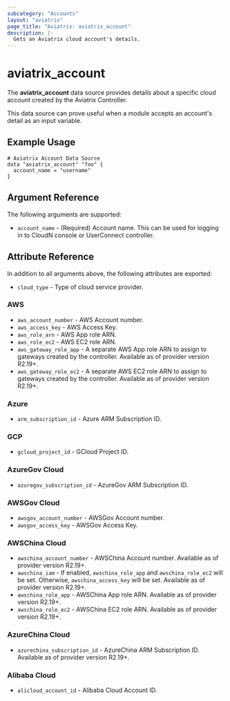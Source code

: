 ```yaml
---
subcategory: "Accounts"
layout: "aviatrix"
page_title: "Aviatrix: aviatrix_account"
description: |-
  Gets an Aviatrix cloud account's details.
---
```


# aviatrix_account

The **aviatrix_account** data source provides details about a specific cloud account created by the Aviatrix Controller.

This data source can prove useful when a module accepts an account's detail as an input variable.

## Example Usage

```hcl
# Aviatrix Account Data Source
data "aviatrix_account" "foo" {
  account_name = "username"
}
```

## Argument Reference

The following arguments are supported:

* `account_name` - (Required) Account name. This can be used for logging in to CloudN console or UserConnect controller.

## Attribute Reference

In addition to all arguments above, the following attributes are exported:

* `cloud_type` - Type of cloud service provider.

### AWS
* `aws_account_number` - AWS Account number.
* `aws_access_key` - AWS Access Key.
* `aws_role_arn` - AWS App role ARN.
* `aws_role_ec2` - AWS EC2 role ARN.
* `aws_gateway_role_app` - A separate AWS App role ARN to assign to gateways created by the controller. Available as of provider version R2.19+.
* `aws_gateway_role_ec2` - A separate AWS EC2 role ARN to assign to gateways created by the controller. Available as of provider version R2.19+.
  
### Azure
* `arm_subscription_id` - Azure ARM Subscription ID.

### GCP
* `gcloud_project_id` - GCloud Project ID.

### AzureGov Cloud
* `azuregov_subscription_id` - AzureGov ARM Subscription ID.

### AWSGov Cloud
* `awsgov_account_number` - AWSGov Account number.
* `awsgov_access_key` - AWSGov Access Key.

### AWSChina Cloud
* `awschina_account_number` - AWSChina Account number. Available as of provider version R2.19+.
* `awschina_iam` - If enabled, `awschina_role_app` and `awschina_role_ec2` will be set. Otherwise, `awschina_access_key` will be set. Available as of provider version R2.19+.
* `awschina_role_app` - AWSChina App role ARN. Available as of provider version R2.19+.
* `awschina_role_ec2` - AWSChina EC2 role ARN. Available as of provider version R2.19+.

### AzureChina Cloud
* `azurechina_subscription_id` - AzureChina ARM Subscription ID. Available as of provider version R2.19+.

### Alibaba Cloud
* `alicloud_account_id` - Alibaba Cloud Account ID.
